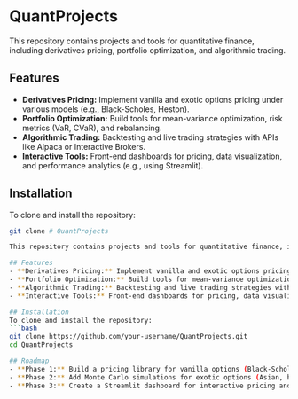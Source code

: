 # QuantProjects

This repository contains projects and tools for quantitative finance, including derivatives pricing, portfolio optimization, and algorithmic trading.

## Features
- **Derivatives Pricing:** Implement vanilla and exotic options pricing under various models (e.g., Black-Scholes, Heston).
- **Portfolio Optimization:** Build tools for mean-variance optimization, risk metrics (VaR, CVaR), and rebalancing.
- **Algorithmic Trading:** Backtesting and live trading strategies with APIs like Alpaca or Interactive Brokers.
- **Interactive Tools:** Front-end dashboards for pricing, data visualization, and performance analytics (e.g., using Streamlit).

## Installation
To clone and install the repository:
```bash
git clone # QuantProjects

This repository contains projects and tools for quantitative finance, including derivatives pricing, portfolio optimization, and algorithmic trading.

## Features
- **Derivatives Pricing:** Implement vanilla and exotic options pricing under various models (e.g., Black-Scholes, Heston).
- **Portfolio Optimization:** Build tools for mean-variance optimization, risk metrics (VaR, CVaR), and rebalancing.
- **Algorithmic Trading:** Backtesting and live trading strategies with APIs like Alpaca or Interactive Brokers.
- **Interactive Tools:** Front-end dashboards for pricing, data visualization, and performance analytics (e.g., using Streamlit).

## Installation
To clone and install the repository:
```bash
git clone https://github.com/your-username/QuantProjects.git
cd QuantProjects

## Roadmap
- **Phase 1:** Build a pricing library for vanilla options (Black-Scholes, Greeks, implied vol).
- **Phase 2:** Add Monte Carlo simulations for exotic options (Asian, barrier).
- **Phase 3:** Create a Streamlit dashboard for interactive pricing and visualization.